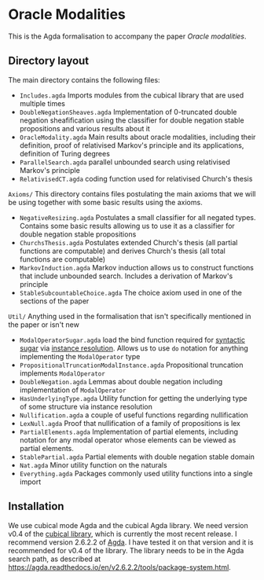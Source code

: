# Oracle Modalities

This is the Agda formalisation to accompany the paper *Oracle modalities*.

## Directory layout

The main directory contains the following files:
  * `Includes.agda` Imports modules from the cubical library that are used multiple times
  * `DoubleNegationSheaves.agda` Implementation of 0-truncated double negation sheafification using the classifier for double negation stable propositions and various results about it
  * `OracleModality.agda` Main results about oracle modalities, including their definition, proof of relativised Markov's principle and its applications, definition of Turing degrees
  * `ParallelSearch.agda` parallel unbounded search using relativised Markov's principle
  * `RelativisedCT.agda` coding function used for relativised Church's thesis

`Axioms/` This directory contains files postulating the main axioms that we will be using together with some basic results using the axioms.

  * `NegativeResizing.agda` Postulates a small classifier for all negated types. Contains some basic results allowing us to use it as a classifier for double negation stable propositions
  * `ChurchsThesis.agda` Postulates extended Church's thesis (all partial functions are computable) and derives Church's thesis (all total functions are computable)
  * `MarkovInduction.agda` Markov induction allows us to construct functions that include unbounded search. Includes a derivation of Markov's principle
  * `StableSubcountableChoice.agda` The choice axiom used in one of the sections of the paper

`Util/` Anything used in the formalisation that isn't specifically mentioned in the paper or isn't new
  * `ModalOperatorSugar.agda` load the bind function required for [syntactic sugar](https://agda.readthedocs.io/en/v2.6.2.2/language/syntactic-sugar.html) via [instance resolution](https://agda.readthedocs.io/en/v2.6.2.2/language/instance-arguments.html). Allows us to use `do` notation for anything implementing the `ModalOperator` type
  * `PropositionalTruncationModalInstance.agda` Propositional truncation implements `ModalOperator`
  * `DoubleNegation.agda` Lemmas about double negation including implementation of `ModalOperator`
  * `HasUnderlyingType.agda` Utility function for getting the underlying type of some structure via instance resolution
  * `Nullification.agda` a couple of useful functions regarding nullification
  * `LexNull.agda` Proof that nullification of a family of propositions is lex
  * `PartialElements.agda` Implementation of partial elements, including notation for any modal operator whose elements can be viewed as partial elements.
  * `StablePartial.agda` Partial elements with double negation stable domain
  * `Nat.agda` Minor utility function on the naturals
  * `Everything.agda` Packages commonly used utility functions into a single import


## Installation

We use cubical mode Agda and the cubical Agda library. We need version v0.4 of the [cubical library](https://github.com/agda/cubical), which is currently the most recent release. I recommend version 2.6.2.2 of [Agda](https://agda.readthedocs.io/en/v2.6.2.2/). I have tested it on that version and it is recommended for v0.4 of the library. The library needs to be in the Agda search path, as described at https://agda.readthedocs.io/en/v2.6.2.2/tools/package-system.html.

